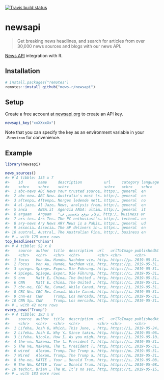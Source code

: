 <!-- README.md is generated from README.Rmd. Please edit that file -->



<!-- badges: start -->
[![Travis build status](https://travis-ci.org/news-r/newsapi.svg?branch=master)](https://travis-ci.org/news-r/newsapi)
<!-- badges: end -->

# newsapi

> Get breaking news headlines, and search for articles from over 30,000 news sources and blogs with our news API.

[News API](https://newsapi.org) integration with R.

## Installation

``` r
# install.packages("remotes")
remotes::install_github("news-r/newsapi")
```

## Setup

Create a free account at [newsapi.org](https://newsapi.org/) to create an API key.

```r
newsapi_key("xxXXxxXx")
```

Note that you can specify the key as an environment variable in your `.Renviron` for convenience.

## Example


```r
library(newsapi)

news_sources()
#> # A tibble: 135 x 7
#>    id       name     description          url     category language country
#>    <chr>    <chr>    <chr>                <chr>   <chr>    <chr>    <chr>  
#>  1 abc-news ABC News Your trusted source… https:… general  en       us     
#>  2 abc-new… ABC New… Australia's most tr… http:/… general  en       au     
#>  3 aftenpo… Aftenpo… Norges ledende nett… https:… general  no       no     
#>  4 al-jaze… Al Jaze… News, analysis from… http:/… general  en       us     
#>  5 ansa     ANSA.it  Agenzia ANSA: ultim… http:/… general  it       it     
#>  6 argaam   Argaam   "ارقام موقع متخصص ف… http:/… business ar       sa     
#>  7 ars-tec… Ars Tec… The PC enthusiast's… http:/… technol… en       us     
#>  8 ary-news Ary News ARY News is a Pakis… https:… general  ud       pk     
#>  9 associa… Associa… The AP delivers in-… https:… general  en       us     
#> 10 austral… Austral… The Australian Fina… http:/… business en       au     
#> # … with 125 more rows
top_headlines("China")
#> # A tibble: 52 x 8
#>    source  author  title  description  url   urlToImage publishedAt content
#>    <chr>   <chr>   <chr>  <chr>        <chr> <chr>      <chr>       <chr>  
#>  1 focus   Von Au… Hande… Nachdem vie… http… https://p… 2019-05-31… Nachde…
#>  2 Focus   Von Au… Hande… Nachdem vie… http… https://p… 2019-05-31… Nachde…
#>  3 spiege… Spiege… Expor… Die Führung… http… https://c… 2019-05-31… "Freit…
#>  4 Spiege… Spiege… Expor… Die Führung… http… https://c… 2019-05-31… "Freit…
#>  5 cnn     Matt E… China… The United … http… https://c… 2019-05-31… <NA>   
#>  6 CNN     Matt E… China… The United … http… https://c… 2019-05-31… <NA>   
#>  7 cbc-ne… CBC Ne… Canad… While Canad… http… https://i… 2019-05-31… "Plant…
#>  8 CBC Ne… CBC Ne… Canad… While Canad… http… https://i… 2019-05-31… "Plant…
#>  9 cnn-es  CNN     Trump… Los mercado… http… https://c… 2019-05-31… <NA>   
#> 10 CNN Sp… CNN     Trump… Los mercado… http… https://c… 2019-05-31… <NA>   
#> # … with 42 more rows
every_news("Trump")
#> # A tibble: 193 x 8
#>    source  author  title  description  url   urlToImage publishedAt content
#>    <chr>   <chr>   <chr>  <chr>        <chr> <chr>      <chr>       <chr>  
#>  1 Lifeha… Josh O… Which… This June, … http… https://i… 2019-05-24… "This …
#>  2 Lifeha… Josh O… Why Y… Since takin… http… https://i… 2019-05-06… "Since…
#>  3 Lifeha… Nicole… How I… As you migh… http… https://i… 2019-05-10… "As yo…
#>  4 the-ve… Makena… The t… President T… http… https://c… 2019-05-31… Over t…
#>  5 The Ve… Makena… The t… President T… http… https://c… 2019-05-31… Over t…
#>  6 wired   Alexan… Trump… The Trump a… http… https://m… 2019-05-31… "This …
#>  7 Wired   Alexan… Trump… The Trump a… http… https://m… 2019-05-31… "This …
#>  8 the-ne… KATIE … Your … Donald Trum… http… https://s… 2019-05-08… "By mo…
#>  9 The Ne… KATIE … Your … Donald Trum… http… https://s… 2019-05-08… "By mo…
#> 10 techcr… Brian … The W… It’s no sec… http… https://t… 2019-05-15… "Its n…
#> # … with 183 more rows
```
